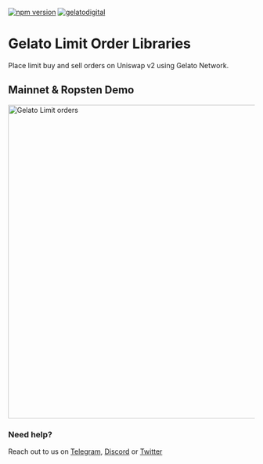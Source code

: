 [![npm version](https://badge.fury.io/js/%40gelatonetwork%2Flimit-orders-lib.svg)](https://badge.fury.io/js/%40gelatonetwork%2Flimit-orders-lib)
[![gelatodigital](https://circleci.com/gh/gelatodigital/limit-orders-lib.svg?style=shield)](https://app.circleci.com/pipelines/github/gelatodigital/limit-orders-lib)

# Gelato Limit Order Libraries

Place limit buy and sell orders on Uniswap v2 using Gelato Network.

## Mainnet & Ropsten Demo

<a href="https://www.sorbet.finance" target="_blank">
     <img src="https://i.imgur.com/66yH4SO.png"
          alt="Gelato Limit orders"
          style="width: 640px;"
     />
</a>

### Need help?

Reach out to us on [Telegram](https://t.me/therealgelatonetwork), [Discord](https://discord.gg/ApbA39BKyJ) or [Twitter](https://twitter.com/gelatonetwork)

